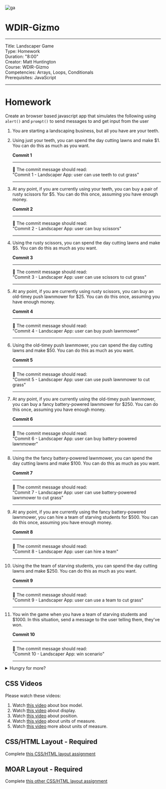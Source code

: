 ![ga](http://mobbook.generalassemb.ly/ga_cog.png)

# WDIR-Gizmo

---
Title: Landscaper Game<br>
Type: Homework<br>
Duration: "8:00"<br>
Creator: Matt Huntington<br>
    Course: WDIR-Gizmo<br>
Competencies: Arrays, Loops, Conditionals <br>
Prerequisites: JavaScript <br>

---
# Homework

Create an browser based javascript app that simulates the following using `alert()` and `prompt()` to send messages to and get input from the user

1. You are starting a landscaping business, but all you have are your teeth.
1. Using just your teeth, you can spend the day cutting lawns and make $1.  You can do this as much as you want.

    **Commit 1** <br>
    <hr>
    &#x1F534; The commit message should read: <br>
    "Commit 1 - Landscaper App: user can use teeth to cut grass"
    <hr>

1. At any point, if you are currently using your teeth, you can buy a pair of rusty scissors for $5.  You can do this once, assuming you have enough money.

    **Commit 2** <br>
    <hr>
    &#x1F534; The commit message should read: <br>
    "Commit 2 - Landscaper App: user can buy scissors"
    <hr>

1. Using the rusty scissors, you can spend the day cutting lawns and make $5.  You can do this as much as you want.

    **Commit 3** <br>
    <hr>
    &#x1F534; The commit message should read: <br>
    "Commit 3 - Landscaper App: user can use scissors to cut grass"
    <hr>

1. At any point, if you are currently using rusty scissors, you can buy an old-timey push lawnmower for $25.  You can do this once, assuming you have enough money.

    **Commit 4** <br>
    <hr>
    &#x1F534; The commit message should read: <br>
    "Commit 4 - Landscaper App: user can buy push lawnmower"
    <hr>

1. Using the old-timey push lawnmower, you can spend the day cutting lawns and make $50.  You can do this as much as you want.

    **Commit 5** <br>
    <hr>
    &#x1F534; The commit message should read: <br>
    "Commit 5 - Landscaper App: user can use push lawnmower to cut grass"
    <hr>

1. At any point, if you are currently using the old-timey push lawnmower, you can buy a fancy battery-powered lawnmower for $250.  You can do this once, assuming you have enough money.

    **Commit 6** <br>
    <hr>
    &#x1F534; The commit message should read: <br>
    "Commit 6 - Landscaper App: user can buy battery-powered lawnmower"
    <hr>

1. Using the the fancy battery-powered lawnmower, you can spend the day cutting lawns and make $100.  You can do this as much as you want.

    **Commit 7** <br>
    <hr>
    &#x1F534; The commit message should read: <br>
    "Commit 7 - Landscaper App: user can use battery-powered lawnmower to cut grass"
    <hr>

1. At any point, if you are currently using the fancy battery-powered lawnmower, you can hire a team of starving students for $500.  You can do this once, assuming you have enough money.

    **Commit 8** <br>
    <hr>
    &#x1F534; The commit message should read: <br>
    "Commit 8 - Landscaper App: user can hire a team"
    <hr>

1. Using the the team of starving students, you can spend the day cutting lawns and make $250.  You can do this as much as you want.

    **Commit 9** <br>
    <hr>
    &#x1F534; The commit message should read: <br>
    "Commit 9 - Landscaper App: user can use a team to cut grass"
    <hr>

1. You win the game when you have a team of starving students and $1000.  In this situation, send a message to the user telling them, they've won.

    **Commit 10** <br>
    <hr>
    &#x1F534; The commit message should read: <br>
    "Commit 10 - Landscaper App: win scenario"
    <hr>

<details><summary>Hungry for more?</summary>

1. Add the ability to reset the game at any point so that you can play again
1. Make it so that a user can have multiple tools, and money earned each day is increased appropriately (e.g. 2 scissors, and an old-timey push lawnmower means you earn $60/day )
1. Once you've implemented multiple tools, make it so you can sell tools for half price

</details>


## CSS Videos

Please watch these videos:

1. Watch [this video](https://www.youtube.com/watch?v=HNgdhp1_kEE&index=6&list=PLdnONIhPScST0Vy4LrIZiYKpFNoxgyH7J) about box model.
1. Watch [this video](https://www.youtube.com/watch?v=qjSe_K3agYc&index=7&list=PLdnONIhPScST0Vy4LrIZiYKpFNoxgyH7J) about display.
1. Watch [this video](https://www.youtube.com/watch?v=zH8kjJdvmOs&index=8&list=PLdnONIhPScST0Vy4LrIZiYKpFNoxgyH7J) about position.
1. Watch [this video](https://www.youtube.com/watch?v=5axuSSBIMuQ&index=9&list=PLdnONIhPScST0Vy4LrIZiYKpFNoxgyH7J) about units of measure.
1. Watch [this video](https://www.youtube.com/watch?v=ZfxNpQm6m2g&index=10&list=PLdnONIhPScST0Vy4LrIZiYKpFNoxgyH7J) more about units of measure.

## CSS/HTML Layout - Required

Complete [this CSS/HTML layout assignment](CSS_ECardly)

## MOAR Layout - Required

Complete [this other CSS/HTML layout assignment](oscar)
